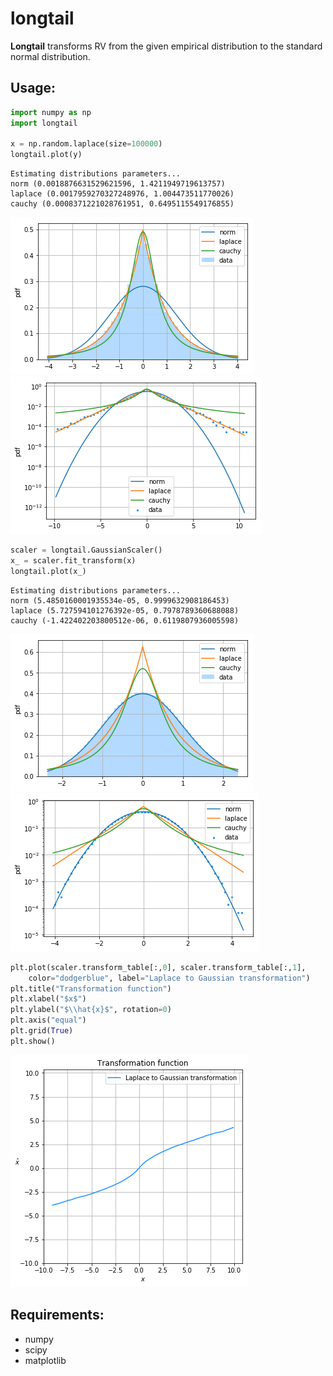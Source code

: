 # longtail
**Longtail** transforms RV from the given empirical distribution to the standard normal distribution.

## Usage:
```python
import numpy as np
import longtail

x = np.random.laplace(size=100000)
longtail.plot(y)
```
```
Estimating distributions parameters...
norm (0.0018876631529621596, 1.4211949719613757)
laplace (0.0017959270327248976, 1.004473511770026)
cauchy (0.0008371221028761951, 0.6495115549176855)
```

![](examples/hist_laplace.png?raw=true)  
![](examples/pdf_laplace.png?raw=true)  

```python
scaler = longtail.GaussianScaler()
x_ = scaler.fit_transform(x)
longtail.plot(x_)
```
```
Estimating distributions parameters...
norm (5.4850160001935534e-05, 0.9999632908186453)
laplace (5.727594101276392e-05, 0.7978789360688088)
cauchy (-1.422402203800512e-06, 0.6119807936005598)
```

![](examples/hist_normal.png?raw=true)  
![](examples/pdf_normal.png?raw=true)  

```python
plt.plot(scaler.transform_table[:,0], scaler.transform_table[:,1],
    color="dodgerblue", label="Laplace to Gaussian transformation")
plt.title("Transformation function")
plt.xlabel("$x$")
plt.ylabel("$\\hat{x}$", rotation=0)
plt.axis("equal")
plt.grid(True)
plt.show()
```

![](examples/transform_function.png?raw=true)  

## Requirements:
- numpy
- scipy
- matplotlib

